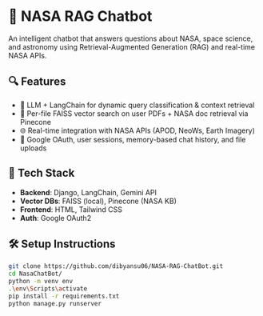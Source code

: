 # 🚀 NASA RAG Chatbot

An intelligent chatbot that answers questions about NASA, space science, and astronomy using Retrieval-Augmented Generation (RAG) and real-time NASA APIs.

## 🔍 Features
- 🔗 LLM + LangChain for dynamic query classification & context retrieval
- 📄 Per-file FAISS vector search on user PDFs + NASA doc retrieval via Pinecone
- 🌐 Real-time integration with NASA APIs (APOD, NeoWs, Earth Imagery)
- 👤 Google OAuth, user sessions, memory-based chat history, and file uploads

## 🧠 Tech Stack
- **Backend**: Django, LangChain, Gemini API
- **Vector DBs**: FAISS (local), Pinecone (NASA KB)
- **Frontend**: HTML, Tailwind CSS
- **Auth**: Google OAuth2

## 🛠️ Setup Instructions

```bash
git clone https://github.com/dibyansu06/NASA-RAG-ChatBot.git
cd NasaChatBot/
python -m venv env
.\env\Scripts\activate
pip install -r requirements.txt
python manage.py runserver


